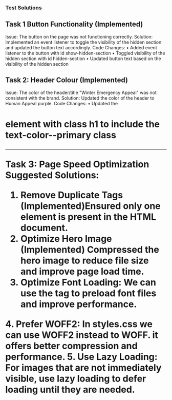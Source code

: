 ### Test Solutions
Task 1 Button Functionality (Implemented)
-----------
Issue: The button on the page was not functioning correctly.
Solution: Implemented an event listener to toggle the visibility of the hidden section and updated the button text accordingly.
Code Changes:
•	Added event listener to the button with id show-hidden-section
•	Toggled visibility of the hidden section with id hidden-section
•	Updated button text based on the visibility of the hidden section


Task 2: Header Colour (Implemented)
----------
Issue: The color of the header/title "Winter Emergency Appeal" was not consistent with the brand.
Solution: Updated the color of the header to Human Appeal purple.
Code Changes:
•	Updated the <h1> element with class h1 to include the text-color--primary class


-------
Task 3: Page Speed Optimization
Suggested Solutions:

1. Remove Duplicate <head> Tags (Implemented)Ensured only one <head> element is present in the HTML document.
2. Optimize Hero Image (Implemented) Compressed the hero image to reduce file size and improve page load time.
3. Optimize Font Loading: We can use the <link rel="preload"> tag to preload font files and improve performance.
<link rel="preload" href="fonts/din-next/DINNextLTPro-Light.woff2" as="font" type="font/woff2" crossorigin="anonymous">
4. Prefer WOFF2: In styles.css we can use WOFF2 instead to WOFF. it offers better compression and performance.
5. Use Lazy Loading: For images that are not immediately visible, use lazy loading to defer loading until they are needed.
